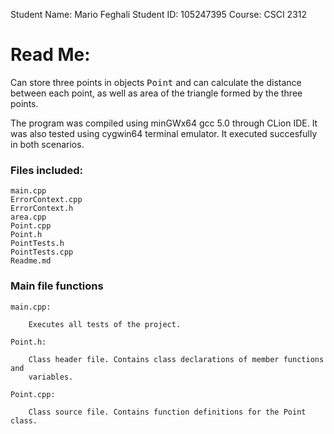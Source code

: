 Student Name: Mario Feghali
Student ID: 105247395
Course: CSCI 2312

# Read Me:

Can store three points in objects <tt>Point</tt> and can calculate the distance
between each point, as well as area of the triangle formed by the three points.

The program was compiled using minGWx64 gcc 5.0 through CLion IDE. It was also 
tested using cygwin64 terminal emulator. It executed succesfully in both
scenarios.

### Files included:
    main.cpp
    ErrorContext.cpp
    ErrorContext.h
    area.cpp
    Point.cpp
    Point.h
    PointTests.h
    PointTests.cpp
    Readme.md

### Main file functions

    main.cpp:

        Executes all tests of the project.

    Point.h:

        Class header file. Contains class declarations of member functions and 
        variables.

    Point.cpp:

        Class source file. Contains function definitions for the Point class.
